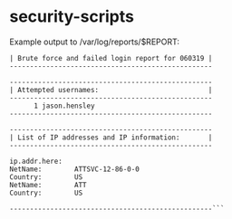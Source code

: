 # security-scripts

Example output to /var/log/reports/$REPORT:

```--------------------------------------------------
| Brute force and failed login report for 060319 |
--------------------------------------------------

--------------------------------------------------
| Attempted usernames:                           |
--------------------------------------------------
      1 jason.hensley
--------------------------------------------------

--------------------------------------------------
| List of IP addresses and IP information:       |
--------------------------------------------------

ip.addr.here:
NetName:        ATTSVC-12-86-0-0
Country:        US
NetName:        ATT
Country:        US

--------------------------------------------------```
